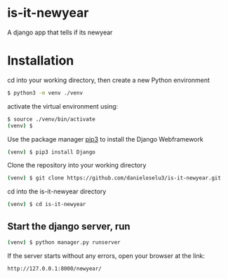 # is-it-newyear

A django app that tells if its newyear



# Installation

cd into your working directory, then create a new Python environment
```bash
$ python3 -m venv ./venv
```

activate the virtual environment using:
```bash
$ source ./venv/bin/activate
(venv) $
```

Use the package manager [pip3](https://pip.pypa.io/en/stable/) to install the Django Webframework
```bash
(venv) $ pip3 install Django
```

Clone the repository into your working directory
```bash
(venv) $ git clone https://github.com/danieloselu3/is-it-newyear.git
```

cd into the is-it-newyear directory
```bash 
(venv) $ cd is-it-newyear
```

## Start the django server, run
```bash
(venv) $ python manager.py runserver
```

If the server starts without any errors, open your browser at the link:
```bash
http://127.0.0.1:8000/newyear/
```


